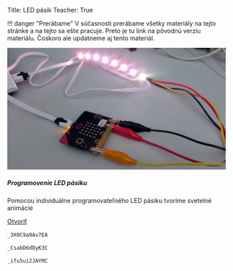 Title:   LED pásik
Teacher:  True

!!! danger "Prerábame"
    V súčasnosti prerábame všetky materiály na tejto stránke a na tejto sa ešte pracuje.
    Preto je tu link na pôvodnú verziu materiálu. Čoskoro ale updatneme aj tento materiál.

<div class="card mb-4 box-shadow h-100">
                <img class="card-img-top" src="/static/img/materialy/programovanie-led-pasiku.JPG" alt="Card image cap">
                <div class="card-body">
                  <h5 class="card-title">Programovenie LED pásiku</h5>
                  <p class="card-text">Pomocou individuálne programovateľného LED pásiku tvoríme svetelné animácie</p>
                  <div class="text-center">
                    <a href="/static/downloads/metodiky/microbit-makecode-programovanie-led-pasiku.pdf" class="btn btn-info">Otvoriť</a>
                  </div>
                </div>
              </div>

```makecode-no-link
_3X0C9a9Av7EA
```

```makecode-no-link
_CsabD6dDyK3C
```

```makecode-link-only
_ifu5ui2JAYMC
```